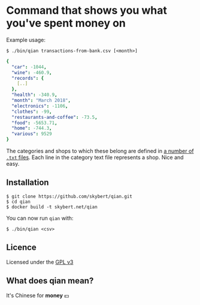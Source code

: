 # Command that shows you what you've spent money on

Example usage: 

```
$ ./bin/qian transactions-from-bank.csv [<month>]
```

```yaml
{
  "car": -1044,
  "wine": -460.9,
  "records": {
    [..]
  },
  "health": -340.9,
  "month": "March 2018",
  "electronics": -1106,
  "clothes": -99,
  "restaurants-and-coffee": -73.5,
  "food": -5653.71,
  "home": -744.3,
  "various": 9529
}
```

The categories and shops to which these belong are defined in [a
number of `.txt` files](categories). Each line in the category text
file represents a shop. Nice and easy.

## Installation

```
$ git clone https://github.com/skybert/qian.git
$ cd qian
$ docker build -t skybert.net/qian
```

You can now run `qian` with:
```
$ ./bin/qian <csv>
```

## Licence 

Licensed under the [GPL v3](LICENSE)

## What does qian mean?

It's Chinese for **money** 💵
